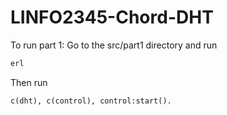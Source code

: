 # LINFO2345-Chord-DHT

To run part 1:
Go to the src/part1 directory and run
```bash
erl
```
Then run
```
c(dht), c(control), control:start().
```
